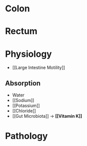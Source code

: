 # Colon
# Rectum

# Physiology
- [[Large Intestine Motility]]

## Absorption
- Water
- [[Sodium]]
- [[Potassium]]
- [[Chloride]]
- [[Gut Microbiota]] -> **[[Vitamin K]]**

# Pathology